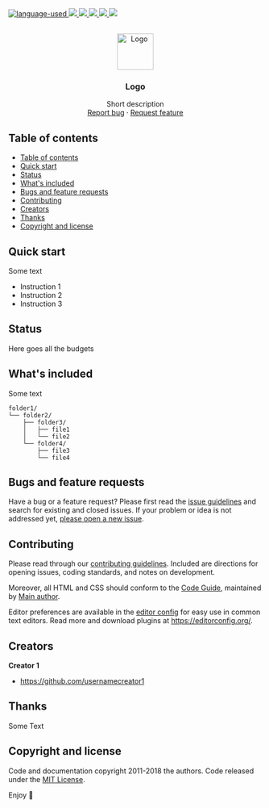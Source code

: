 <span style="display:block;text:align:center">
  <a href="https://shields.io/github/languages/top/Ismaestro/markdown-template.svg?style-for-the-badge">
    <img src="https://img.shields.io/github/languages/top/Ismaestro/markdown-template.svg?style=for-the-badge" alt="language-used"/>
  </a>

  <a href="https://github.com/Ismaestro/markdown-template/graphs/contributors">
    <img src="https://img.shields.io/github/contributors/Ismaestro/markdown-template.svg?style=for-the-badge">
  </a>

  <a href="https://github.com/Ismaestro/markdown-template/network/members">
    <img src="https://img.shields.io/github/forks/Ismaestro/markdown-template.svg?style=for-the-badge">
  </a>

  <a href="https://github.com/Ismaestro/markdown-template/stargazers">
    <img src="https://img.shields.io/github/stars/Ismaestro/markdown-template.svg?style=for-the-badge">
  </a>

  <a href="https://github.com/Ismaestro/markdown-template/issues">
    <img src="https://img.shields.io/github/issues/Ismaestro/markdown-template.svg?style=for-the-badge">
  </a>

  <a href="https://github.com/Ismaestro/markdown-template/blob/master/LICENSE.md">
    <img src="https://img.shields.io/github/license/Ismaestro/markdown-template.svg?style=for-the-badge">
  </a>
</span>
<br>

<p align="center">
  <a href="https://example.com/">
    <img src="https://via.placeholder.com/72" alt="Logo" width=72 height=72>
  </a>

  <h3 align="center">Logo</h3>

  <p align="center">
    Short description
    <br>
    <a href="https://reponame/issues/new?template=bug.md">Report bug</a>
    ·
    <a href="https://reponame/issues/new?template=feature.md&labels=feature">Request feature</a>
  </p>
</p>


## Table of contents

- [Table of contents](#table-of-contents)
- [Quick start](#quick-start)
- [Status](#status)
- [What's included](#whats-included)
- [Bugs and feature requests](#bugs-and-feature-requests)
- [Contributing](#contributing)
- [Creators](#creators)
- [Thanks](#thanks)
- [Copyright and license](#copyright-and-license)


## Quick start

Some text

- Instruction 1
- Instruction 2
- Instruction 3

## Status

Here goes all the budgets

## What's included

Some text

```text
folder1/
└── folder2/
    ├── folder3/
    │   ├── file1
    │   └── file2
    └── folder4/
        ├── file3
        └── file4
```

## Bugs and feature requests

Have a bug or a feature request? Please first read the [issue guidelines](https://reponame/blob/master/CONTRIBUTING.md) and search for existing and closed issues. If your problem or idea is not addressed yet, [please open a new issue](https://reponame/issues/new).

## Contributing

Please read through our [contributing guidelines](https://reponame/blob/master/CONTRIBUTING.md). Included are directions for opening issues, coding standards, and notes on development.

Moreover, all HTML and CSS should conform to the [Code Guide](https://github.com/mdo/code-guide), maintained by [Main author](https://github.com/usernamemainauthor).

Editor preferences are available in the [editor config](https://reponame/blob/master/.editorconfig) for easy use in common text editors. Read more and download plugins at <https://editorconfig.org/>.

## Creators

**Creator 1**

- <https://github.com/usernamecreator1>

## Thanks

Some Text

## Copyright and license

Code and documentation copyright 2011-2018 the authors. Code released under the [MIT License](https://reponame/blob/master/LICENSE).

Enjoy :metal:
